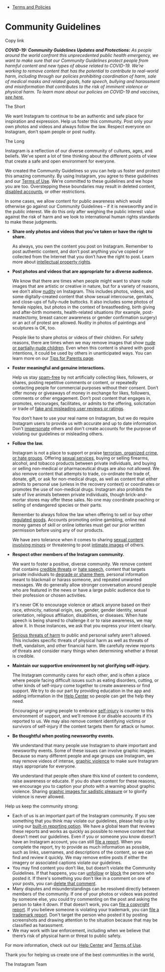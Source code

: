 *   [Terms and Policies](https://help.instagram.com/1417489251945243/?helpref=breadcrumb)

Community Guidelines
====================

Copy link

_**COVID-19: Community Guidelines Updates and Protections:** As people around the world confront this unprecedented public health emergency, we want to make sure that our Community Guidelines protect people from harmful content and new types of abuse related to COVID-19. We’re working to remove content that has the potential to contribute to real-world harm, including through our policies prohibiting coordination of harm, sale of medical masks and related goods, hate speech, bullying and harassment and misinformation that contributes to the risk of imminent violence or physical harm. To learn more about our policies on COVID-19 and vaccines, [see here.](https://help.instagram.com/697825587576762?helpref=faq_content)_

The Short

We want Instagram to continue to be an authentic and safe place for inspiration and expression. Help us foster this community. Post only your own photos and videos and always follow the law. Respect everyone on Instagram, don’t spam people or post nudity.

The Long

Instagram is a reflection of our diverse community of cultures, ages, and beliefs. We’ve spent a lot of time thinking about the different points of view that create a safe and open environment for everyone.

We created the Community Guidelines so you can help us foster and protect this amazing community. By using Instagram, you agree to these guidelines and our [Terms of Use](https://www.instagram.com/legal/terms). We’re committed to these guidelines and we hope you are too. Overstepping these boundaries may result in deleted content, [disabled accounts](https://help.instagram.com/366993040048856?helpref=faq_content), or other restrictions.

In some cases, we allow content for public awareness which would otherwise go against our Community Guidelines – if it is newsworthy and in the public interest. We do this only after weighing the public interest value against the risk of harm and we look to international human rights standards to make these judgments.

*   **Share only photos and videos that you’ve taken or have the right to share.**
    
    As always, you own the content you post on Instagram. Remember to post authentic content, and don’t post anything you’ve copied or collected from the Internet that you don’t have the right to post. Learn more about [intellectual property rights](https://help.instagram.com/126382350847838?helpref=faq_content).
    
*   **Post photos and videos that are appropriate for a diverse audience.**
    
    We know that there are times when people might want to share nude images that are artistic or creative in nature, but for a variety of reasons, we don’t allow [nudity](https://l.instagram.com/?u=https%3A%2F%2Fwww.facebook.com%2Fcommunitystandards%2Fadult_nudity_sexual_activity&e=AT0nsVvN4dVn2nQK28umh2YfGyIOKh3DVMB8jWhYzY02kRZUn1PUlHSJ72PfMVvJ-Einv5rp5hmtGMrVdfvlWO_NznKbEUyqOjZyBKE2hSQ8uoS7M3eio--q_lYr0quEGzrNzqh4RKWEzeKSluVI2f6r_uycgA7BNXrzjg) on Instagram. This includes photos, videos, and some digitally-created content that show sexual intercourse, genitals, and close-ups of fully-nude buttocks. It also includes some photos of female nipples, but photos in the context of breastfeeding, birth giving and after-birth moments, health-related situations (for example, post-mastectomy, breast cancer awareness or gender confirmation surgery) or an act of protest are allowed. Nudity in photos of paintings and sculptures is OK, too.
    
    People like to share photos or videos of their children. For safety reasons, there are times when we may remove images that show [nude or partially-nude children](https://l.instagram.com/?u=https%3A%2F%2Fwww.facebook.com%2Fcommunitystandards%2Fchild_nudity_sexual_exploitation&e=AT0nsVvN4dVn2nQK28umh2YfGyIOKh3DVMB8jWhYzY02kRZUn1PUlHSJ72PfMVvJ-Einv5rp5hmtGMrVdfvlWO_NznKbEUyqOjZyBKE2hSQ8uoS7M3eio--q_lYr0quEGzrNzqh4RKWEzeKSluVI2f6r_uycgA7BNXrzjg). Even when this content is shared with good intentions, it could be used by others in unanticipated ways. You can learn more on our [Tips for Parents page](https://help.instagram.com/154475974694511/?helpref=faq_content).
    
*   **Foster meaningful and genuine interactions.**
    
    Help us stay [spam-free](https://l.instagram.com/?u=https%3A%2F%2Fwww.facebook.com%2Fcommunitystandards%2Fspam&e=AT0nsVvN4dVn2nQK28umh2YfGyIOKh3DVMB8jWhYzY02kRZUn1PUlHSJ72PfMVvJ-Einv5rp5hmtGMrVdfvlWO_NznKbEUyqOjZyBKE2hSQ8uoS7M3eio--q_lYr0quEGzrNzqh4RKWEzeKSluVI2f6r_uycgA7BNXrzjg) by not artificially collecting likes, followers, or shares, posting repetitive comments or content, or repeatedly contacting people for commercial purposes without their consent. Don’t offer money or giveaways of money in exchange for likes, followers, comments or other engagement. Don’t post content that engages in, promotes, encourages, facilitates, or admits to the offering, solicitation or trade of [fake and misleading user reviews or ratings](https://l.instagram.com/?u=https%3A%2F%2Fwww.facebook.com%2Fcommunitystandards%2Ffraud_deception&e=AT0nsVvN4dVn2nQK28umh2YfGyIOKh3DVMB8jWhYzY02kRZUn1PUlHSJ72PfMVvJ-Einv5rp5hmtGMrVdfvlWO_NznKbEUyqOjZyBKE2hSQ8uoS7M3eio--q_lYr0quEGzrNzqh4RKWEzeKSluVI2f6r_uycgA7BNXrzjg).
    
    You don’t have to use your real name on Instagram, but we do require Instagram users to provide us with accurate and up to date information. Don't [impersonate](https://l.instagram.com/?u=https%3A%2F%2Fwww.facebook.com%2Fcommunitystandards%2Fmisrepresentation&e=AT0nsVvN4dVn2nQK28umh2YfGyIOKh3DVMB8jWhYzY02kRZUn1PUlHSJ72PfMVvJ-Einv5rp5hmtGMrVdfvlWO_NznKbEUyqOjZyBKE2hSQ8uoS7M3eio--q_lYr0quEGzrNzqh4RKWEzeKSluVI2f6r_uycgA7BNXrzjg) others and don't create accounts for the purpose of violating our guidelines or misleading others.
    
*   **Follow the law.**
    
    Instagram is not a place to support or praise [terrorism, organized crime, or hate groups](https://l.instagram.com/?u=https%3A%2F%2Fwww.facebook.com%2Fcommunitystandards%2Fdangerous_individuals_organizations&e=AT0nsVvN4dVn2nQK28umh2YfGyIOKh3DVMB8jWhYzY02kRZUn1PUlHSJ72PfMVvJ-Einv5rp5hmtGMrVdfvlWO_NznKbEUyqOjZyBKE2hSQ8uoS7M3eio--q_lYr0quEGzrNzqh4RKWEzeKSluVI2f6r_uycgA7BNXrzjg). Offering [sexual services](https://l.instagram.com/?u=https%3A%2F%2Fwww.facebook.com%2Fcommunitystandards%2Fsexual_solicitation&e=AT0nsVvN4dVn2nQK28umh2YfGyIOKh3DVMB8jWhYzY02kRZUn1PUlHSJ72PfMVvJ-Einv5rp5hmtGMrVdfvlWO_NznKbEUyqOjZyBKE2hSQ8uoS7M3eio--q_lYr0quEGzrNzqh4RKWEzeKSluVI2f6r_uycgA7BNXrzjg), buying or selling firearms, alcohol, and tobacco products between private individuals, and buying or selling non-medical or pharmaceutical drugs are also not allowed. We also remove content that attempts to trade, co-ordinate the trade of, donate, gift, or ask for non-medical drugs, as well as content that either admits to personal use (unless in the recovery context) or coordinates or promotes the use of non-medical drugs. Instagram also prohibits the sale of live animals between private individuals, though brick-and-mortar stores may offer these sales. No one may coordinate poaching or selling of endangered species or their parts.
    
    Remember to always follow the law when offering to sell or buy other [regulated goods](https://l.instagram.com/?u=https%3A%2F%2Fwww.facebook.com%2Fcommunitystandards%2Fregulated_goods&e=AT0nsVvN4dVn2nQK28umh2YfGyIOKh3DVMB8jWhYzY02kRZUn1PUlHSJ72PfMVvJ-Einv5rp5hmtGMrVdfvlWO_NznKbEUyqOjZyBKE2hSQ8uoS7M3eio--q_lYr0quEGzrNzqh4RKWEzeKSluVI2f6r_uycgA7BNXrzjg). Accounts promoting online gambling, online real money games of skill or online lotteries must get our prior written permission before using any of our products.
    
    We have zero tolerance when it comes to sharing [sexual content involving minors](https://l.instagram.com/?u=https%3A%2F%2Fwww.facebook.com%2Fcommunitystandards%2Fchild_nudity_sexual_exploitation&e=AT0nsVvN4dVn2nQK28umh2YfGyIOKh3DVMB8jWhYzY02kRZUn1PUlHSJ72PfMVvJ-Einv5rp5hmtGMrVdfvlWO_NznKbEUyqOjZyBKE2hSQ8uoS7M3eio--q_lYr0quEGzrNzqh4RKWEzeKSluVI2f6r_uycgA7BNXrzjg) or threatening to post [intimate images](https://l.instagram.com/?u=https%3A%2F%2Fwww.facebook.com%2Fcommunitystandards%2Fsexual_exploitation_adults&e=AT0nsVvN4dVn2nQK28umh2YfGyIOKh3DVMB8jWhYzY02kRZUn1PUlHSJ72PfMVvJ-Einv5rp5hmtGMrVdfvlWO_NznKbEUyqOjZyBKE2hSQ8uoS7M3eio--q_lYr0quEGzrNzqh4RKWEzeKSluVI2f6r_uycgA7BNXrzjg) of others.
    
*   **Respect other members of the Instagram community.**
    
    We want to foster a positive, diverse community. We remove content that contains [credible threats](https://l.instagram.com/?u=https%3A%2F%2Fwww.facebook.com%2Fcommunitystandards%2Fcredible_violence&e=AT0nsVvN4dVn2nQK28umh2YfGyIOKh3DVMB8jWhYzY02kRZUn1PUlHSJ72PfMVvJ-Einv5rp5hmtGMrVdfvlWO_NznKbEUyqOjZyBKE2hSQ8uoS7M3eio--q_lYr0quEGzrNzqh4RKWEzeKSluVI2f6r_uycgA7BNXrzjg) or [hate speech](https://l.instagram.com/?u=https%3A%2F%2Fwww.facebook.com%2Fcommunitystandards%2Fhate_speech&e=AT0nsVvN4dVn2nQK28umh2YfGyIOKh3DVMB8jWhYzY02kRZUn1PUlHSJ72PfMVvJ-Einv5rp5hmtGMrVdfvlWO_NznKbEUyqOjZyBKE2hSQ8uoS7M3eio--q_lYr0quEGzrNzqh4RKWEzeKSluVI2f6r_uycgA7BNXrzjg), content that targets private individuals to [degrade or shame them](https://l.instagram.com/?u=https%3A%2F%2Fwww.facebook.com%2Fcommunitystandards%2Fbullying&e=AT0nsVvN4dVn2nQK28umh2YfGyIOKh3DVMB8jWhYzY02kRZUn1PUlHSJ72PfMVvJ-Einv5rp5hmtGMrVdfvlWO_NznKbEUyqOjZyBKE2hSQ8uoS7M3eio--q_lYr0quEGzrNzqh4RKWEzeKSluVI2f6r_uycgA7BNXrzjg), personal information meant to blackmail or harass someone, and repeated unwanted messages. We do generally allow stronger conversation around people who are featured in the news or have a large public audience due to their profession or chosen activities.
    
    It's never OK to encourage violence or attack anyone based on their race, ethnicity, national origin, sex, gender, gender identity, sexual orientation, religious affiliation, disabilities, or diseases. When hate speech is being shared to challenge it or to raise awareness, we may allow it. In those instances, we ask that you express your intent clearly.
    
    [Serious threats of harm](https://l.instagram.com/?u=https%3A%2F%2Fwww.facebook.com%2Fcommunitystandards%2Fcredible_violence&e=AT0nsVvN4dVn2nQK28umh2YfGyIOKh3DVMB8jWhYzY02kRZUn1PUlHSJ72PfMVvJ-Einv5rp5hmtGMrVdfvlWO_NznKbEUyqOjZyBKE2hSQ8uoS7M3eio--q_lYr0quEGzrNzqh4RKWEzeKSluVI2f6r_uycgA7BNXrzjg) to public and personal safety aren't allowed. This includes specific threats of physical harm as well as threats of theft, vandalism, and other financial harm. We carefully review reports of threats and consider many things when determining whether a threat is credible.
    
*   **Maintain our supportive environment by not glorifying self-injury.**
    
    The Instagram community cares for each other, and is often a place where people facing difficult issues such as eating disorders, cutting, or other kinds of self-injury come together to create awareness or find support. We try to do our part by providing education in the app and adding information in the [Help Center](https://help.instagram.com/) so people can get the help they need.
    
    Encouraging or urging people to embrace [self-injury](https://l.instagram.com/?u=https%3A%2F%2Fwww.facebook.com%2Fcommunitystandards%2Fsuicide_self_injury_violence&e=AT0nsVvN4dVn2nQK28umh2YfGyIOKh3DVMB8jWhYzY02kRZUn1PUlHSJ72PfMVvJ-Einv5rp5hmtGMrVdfvlWO_NznKbEUyqOjZyBKE2hSQ8uoS7M3eio--q_lYr0quEGzrNzqh4RKWEzeKSluVI2f6r_uycgA7BNXrzjg) is counter to this environment of support, and we’ll remove it or disable accounts if it’s reported to us. We may also remove content identifying victims or survivors of self-injury if the content targets them for attack or humor.
    
*   **Be thoughtful when posting newsworthy events.**
    
    We understand that many people use Instagram to share important and newsworthy events. Some of these issues can involve graphic images. Because so many different people and age groups use Instagram, we may remove videos of intense, [graphic violence](https://l.instagram.com/?u=https%3A%2F%2Fwww.facebook.com%2Fcommunitystandards%2Fgraphic_violence&e=AT0nsVvN4dVn2nQK28umh2YfGyIOKh3DVMB8jWhYzY02kRZUn1PUlHSJ72PfMVvJ-Einv5rp5hmtGMrVdfvlWO_NznKbEUyqOjZyBKE2hSQ8uoS7M3eio--q_lYr0quEGzrNzqh4RKWEzeKSluVI2f6r_uycgA7BNXrzjg) to make sure Instagram stays appropriate for everyone.
    
    We understand that people often share this kind of content to condemn, raise awareness or educate. If you do share content for these reasons, we encourage you to caption your photo with a warning about graphic violence. Sharing [graphic images for sadistic pleasure](https://l.instagram.com/?u=https%3A%2F%2Fwww.facebook.com%2Fcommunitystandards%2Fcruel_insensitive&e=AT0nsVvN4dVn2nQK28umh2YfGyIOKh3DVMB8jWhYzY02kRZUn1PUlHSJ72PfMVvJ-Einv5rp5hmtGMrVdfvlWO_NznKbEUyqOjZyBKE2hSQ8uoS7M3eio--q_lYr0quEGzrNzqh4RKWEzeKSluVI2f6r_uycgA7BNXrzjg) or to glorify violence is never allowed.
    

Help us keep the community strong:

*   Each of us is an important part of the Instagram community. If you see something that you think may violate our guidelines, please help us by using our [built-in reporting option](https://help.instagram.com/165828726894770?helpref=faq_content). We have a global team that reviews these reports and works as quickly as possible to remove content that doesn’t meet our guidelines. Even if you or someone you know doesn’t have an Instagram account, you can still [file a report](https://help.instagram.com/contact/383679321740945). When you complete the report, try to provide as much information as possible, such as links, usernames, and descriptions of the content, so we can find and review it quickly. We may remove entire posts if either the imagery or associated captions violate our guidelines.
*   You may find content you don’t like, but doesn’t violate the Community Guidelines. If that happens, you can [unfollow](https://help.instagram.com/286340048138725?helpref=faq_content) or [block](https://help.instagram.com/426700567389543/?helpref=faq_content) the person who posted it. If there's something you don't like in a comment on one of your posts, you can [delete that comment](https://help.instagram.com/289098941190483?helpref=faq_content).
*   Many disputes and misunderstandings can be resolved directly between members of the community. If one of your photos or videos was posted by someone else, you could try commenting on the post and asking the person to take it down. If that doesn’t work, you can [file a copyright report](https://help.instagram.com/126382350847838?helpref=faq_content). If you believe someone is violating your trademark, you can [file a trademark report](https://help.instagram.com/222826637847963?helpref=faq_content). Don't target the person who posted it by posting screenshots and drawing attention to the situation because that may be classified as harassment.
*   We may work with law enforcement, including when we believe that there’s risk of physical harm or threat to public safety.

For more information, check out our [Help Center](https://help.instagram.com/) and [Terms of Use](https://l.instagram.com/?u=http%3A%2F%2Finstagram.com%2Flegal%2Fterms%2F%23&e=AT0nsVvN4dVn2nQK28umh2YfGyIOKh3DVMB8jWhYzY02kRZUn1PUlHSJ72PfMVvJ-Einv5rp5hmtGMrVdfvlWO_NznKbEUyqOjZyBKE2hSQ8uoS7M3eio--q_lYr0quEGzrNzqh4RKWEzeKSluVI2f6r_uycgA7BNXrzjg).

Thank you for helping us create one of the best communities in the world,

The Instagram Team